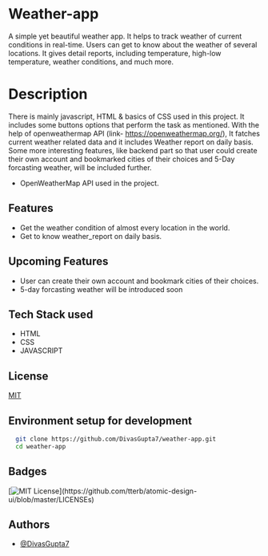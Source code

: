 
# Weather-app

A simple yet beautiful weather app. It helps to track weather of current conditions 
in real-time. Users can get to know about the weather of several locations. 
It gives detail reports, including temperature, high-low temperature,
weather conditions, and much more.

# Description

There is mainly javascript, HTML & basics of CSS used in this project. It includes some buttons 
options that perform the task as mentioned.
With the help of openweathermap API (link- https://openweathermap.org/), It fatches current weather related data and it includes Weather report on daily basis. Some more interesting features, like backend part so that user could create their own account and bookmarked cities of their choices and 5-Day forcasting weather, will be included further.

* OpenWeatherMap API used in the project.

## Features

* Get the weather condition of almost every location in the world.
* Get to know weather_report on daily basis.

## Upcoming Features

* User can create their own account and bookmark cities of their choices.
* 5-day forcasting weather will be introduced soon

## Tech Stack used

* HTML
* CSS
* JAVASCRIPT


## License

[MIT](https://choosealicense.com/licenses/mit/)

  
## Environment setup for development


```bash 
  git clone https://github.com/DivasGupta7/weather-app.git
  cd weather-app
```
    
## Badges

[![MIT License](https://img.shields.io/apm/l/atomic-design-ui.svg?)](https://github.com/tterb/atomic-design-ui/blob/master/LICENSEs)

  
## Authors

- [@DivasGupta7](https://github.com/DivasGupta7)

  